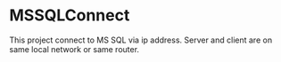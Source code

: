 # MSSQLConnect
This project connect to MS SQL via ip address.
Server and client are on same local network or same router.
